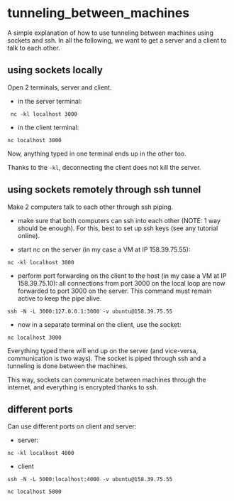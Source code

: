 # tunneling_between_machines

A simple explanation of how to use tunneling between machines using sockets and ssh. In all the following, we want to get a server and a client to talk to each other.

## using sockets locally

Open 2 terminals, server and client.

- in the server terminal:

``` nc -kl localhost 3000```

- in the client terminal:

```nc localhost 3000```

Now, anything typed in one terminal ends up in the other too.

Thanks to the ```-kl```, deconnecting the client does not kill the server.

## using sockets remotely through ssh tunnel

Make 2 computers talk to each other through ssh piping.

- make sure that both computers can ssh into each other (NOTE: 1 way should be enough). For this, best to set up ssh keys (see any tutorial online).

- start nc on the server (in my case a VM at IP 158.39.75.55):

```nc -kl localhost 3000```

- perform port forwarding on the client to the host (in my case a VM at IP 158.39.75.10): all connections from port 3000 on the local loop are now forwarded to port 3000 on the server. This command must remain active to keep the pipe alive.

```ssh -N -L 3000:127.0.0.1:3000 -v ubuntu@158.39.75.55```

- now in a separate terminal on the client, use the socket:

```nc localhost 3000```

Everything typed there will end up on the server (and vice-versa, communication is two ways). The socket is piped through ssh and a tunneling is done between the machines.

This way, sockets can communicate between machines through the internet, and everything is encrypted thanks to ssh.

## different ports

Can use different ports on client and server:

- server:

```nc -kl localhost 4000```

- client

```ssh -N -L 5000:localhost:4000 -v ubuntu@158.39.75.55```

```nc localhost 5000```
